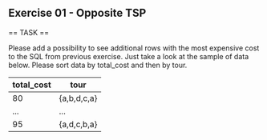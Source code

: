 ## Exercise 01 - Opposite TSP

== TASK ==

Please add a possibility to see additional rows with the most expensive cost to the SQL from previous exercise. Just take a look at the sample of data below. Please sort data by total_cost and then by tour.

| total_cost | tour |
| ------ | ------ |
| 80 | {a,b,d,c,a} |
| ... | ... |
| 95 | {a,d,c,b,a} |